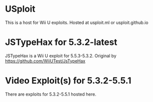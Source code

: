 # USploit 
This is a host for Wii U exploits. Hosted at usploit.ml or usploit.github.io

# JSTypeHax for 5.3.2-latest
JSTypeHax is a Wii U exploit for 5.5.3-5.3.2. Original by https://github.com/WiiUTest/JsTypeHax

# Video Exploit(s) for 5.3.2-5.5.1
There are exploits for 5.3.2-5.5.1 hosted here.
